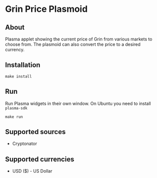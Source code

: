 # Grin Price Plasmoid

## About
Plasma applet showing the current price of Grin from various markets to choose from. The plasmoid can also convert the price to a desired currency.

## Installation
```
make install
```

## Run

Run Plasma widgets in their own window. On Ubuntu you need to install `plasma-sdk`

```
make run
```

## Supported sources
- Cryptonator

## Supported currencies
- USD ($) - US Dollar

